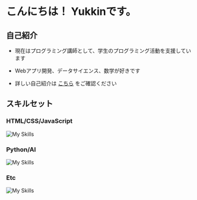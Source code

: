 # こんにちは！ Yukkinです。 

## 自己紹介
- 現在はプログラミング講師として、学生のプログラミング活動を支援しています

- Webアプリ開発、データサイエンス、数学が好きです

- 詳しい自己紹介は [こちら](https:techmath-project.com/yukkin) をご確認ください

## スキルセット  
### HTML/CSS/JavaScript
![My Skills](https://go-skill-icons.vercel.app/api/icons?i=html,css,javascript,typescript,nodejs,react,googleappsscript,&theme=dark&titles=true)
### Python/AI
![My Skills](https://go-skill-icons.vercel.app/api/icons?i=python,django,flask,streamlit,scikitlearn,pytorch,&theme=dark&titles=true)
### Etc
![My Skills](https://go-skill-icons.vercel.app/api/icons?i=git,linux,mysql,aws,googleanalytics,looker,wordpress,latex&theme=dark&titles=true)
